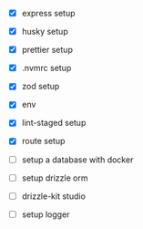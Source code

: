 -   [x] express setup
-   [x] husky setup
-   [x] prettier setup
-   [x] .nvmrc setup
-   [x] zod setup
-   [x] env
-   [x] lint-staged setup
-   [x] route setup

-   [ ] setup a database with docker
-   [ ] setup drizzle orm
-   [ ] drizzle-kit studio
-   [ ] setup logger
